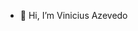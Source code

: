 - 👋 Hi, I’m Vinicius Azevedo

<!---
Catatau52/Catatau52 is a ✨ special ✨ repository because its `README.md` (this file) appears on your GitHub profile.
You can click the Preview link to take a look at your changes.
--->
